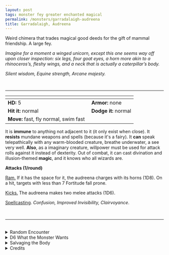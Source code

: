 ```yaml
---
layout: post
tags: monster fey greater enchanted magical
permalink: /monsters/garradalaigh-audreena
title: Garradalaigh, Audreena
---
```


Weird chimera that trades magical good deeds for the gift of mammal friendship. A large fey.

_Imagine for a moment a winged unicorn, except this one seems way off upon closer inspection: six legs, four goat eyes, a horn more akin to a rhinoceros’s, fleshy wings, and a neck that is actually a caterpillar’s body._

_Silent wisdom, Equine strength, Arcane majesty._

<br>

---

|  <span style="display: inline-block; width:250px"></span>  |  |
| -------- | --------|
| **HD:** 5 | **Armor:** none |
| **Hit it:** normal    | **Dodge it:** normal  |
| **Move:** fast, fly normal, swim fast     |   | 

It is **immune** to anything not adjacent to it (it only exist when close).
It **resists** mundane weapons and spells (because it's a fairy).
It **can** speak telepathically with any warm-blooded creature, breathe underwater, a see very well.
**Also**, as a imaginary creature, willpower must be used for attack rolls against it instead of dexterity.
Out of combat, it can cast divination and illusion-themed **magic**, and it knows who all wizards are. 

**Attacks (1/round)**

<ins>Ram.</ins> If it has the space for it, the audreena charges with its horns (1D8). On a hit, targets with less than 7 Fortitude fall prone.

<ins>Kicks.</ins> The audreena makes two melee attacks (1D6).

<ins>Spellcasting</ins>. *Confusion, Improved Invisibility, Clairvoyance*.

<br>

---

<br>

<details markdown="1">
<summary>Random Encounter</summary>

1. **Monster:** 1 audreena.
1. **Lair:**  A window to a snowy, sunny mountain. <br>    &nbsp; OR <br>    **Omen:** Fresh mountain air.
1. **Spoor:** A pop sound followed by an arcane caster recovering a Spell Dice.
1. **Tracks:** High concentration of magic.
1. **Trace:** An open treaty on Garradalaighs.
1. **Trace:** A window to nothing but whiteness.
</details>

<details markdown="1">
<summary>D6 What the Monster Wants</summary>

1. Taste new potions ... but for what?
1. Learn new spells ... but for what?
1. Somebody who has used magic to do good.
1. Somebody who has researched a new spell that will do good.
1. A wizard who just bravely escaped death.
1. A wizard willing to become an hermit.
</details>

<details markdown="1">
<summary>Salvaging the Body</summary>

So this thing was real in the end and you killed it. Its flesh is a potent hallucinogenic that lasts days.

<span class="alchemy">**Garradalaigh Flesh**. You can see figments of your imagination as real for 1D4 days, but you can only describe them as subject and verb, with the referee finishing the description.</span>

Accepting and audreena’s boon will inspire a wizard to write a spell with the word *Speach* in it.

<span class="alchemy">**Audreena Boon**.  Allows you to speak with all warm blooded creatures.</span>

</details>

<details markdown="1">
<summary>Credits</summary>
Garradalaighs are weird creations of the TSR Birthright setting made for AD&D 2e. I really love to discover new monsters like this one which really seems rooted in mythology but isn't. My adaptation is true to the original, if a bit simplified in its stats. It's as if these monsters were already contemporary in their originality.</details>
